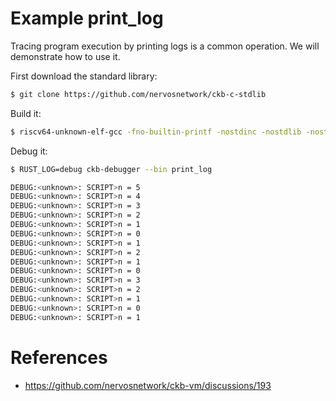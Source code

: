 # Example print_log

Tracing program execution by printing logs is a common operation. We will demonstrate how to use it.

First download the standard library:

```sh
$ git clone https://github.com/nervosnetwork/ckb-c-stdlib
```

Build it:

```sh
$ riscv64-unknown-elf-gcc -fno-builtin-printf -nostdinc -nostdlib -nostartfiles -I ./ckb-c-stdlib/libc -I ./ckb-c-stdlib -g -Wl,-static -o print_log print_log.c
```

Debug it:

```sh
$ RUST_LOG=debug ckb-debugger --bin print_log

DEBUG:<unknown>: SCRIPT>n = 5
DEBUG:<unknown>: SCRIPT>n = 4
DEBUG:<unknown>: SCRIPT>n = 3
DEBUG:<unknown>: SCRIPT>n = 2
DEBUG:<unknown>: SCRIPT>n = 1
DEBUG:<unknown>: SCRIPT>n = 0
DEBUG:<unknown>: SCRIPT>n = 1
DEBUG:<unknown>: SCRIPT>n = 2
DEBUG:<unknown>: SCRIPT>n = 1
DEBUG:<unknown>: SCRIPT>n = 0
DEBUG:<unknown>: SCRIPT>n = 3
DEBUG:<unknown>: SCRIPT>n = 2
DEBUG:<unknown>: SCRIPT>n = 1
DEBUG:<unknown>: SCRIPT>n = 0
DEBUG:<unknown>: SCRIPT>n = 1
```


# References

- <https://github.com/nervosnetwork/ckb-vm/discussions/193>
